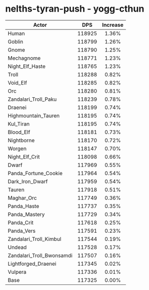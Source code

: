 # nelths-tyran-push - yogg-cthun
| Actor | DPS | Increase |
|---|:---:|:---:|
|Human|118925|1.36%|
|Goblin|118799|1.26%|
|Gnome|118790|1.25%|
|Mechagnome|118771|1.23%|
|Night_Elf_Haste|118765|1.23%|
|Troll|118288|0.82%|
|Void_Elf|118285|0.82%|
|Orc|118280|0.81%|
|Zandalari_Troll_Paku|118239|0.78%|
|Draenei|118199|0.74%|
|Highmountain_Tauren|118195|0.74%|
|Kul_Tiran|118195|0.74%|
|Blood_Elf|118181|0.73%|
|Nightborne|118170|0.72%|
|Worgen|118147|0.70%|
|Night_Elf_Crit|118098|0.66%|
|Dwarf|117969|0.55%|
|Panda_Fortune_Cookie|117964|0.54%|
|Dark_Iron_Dwarf|117959|0.54%|
|Tauren|117918|0.51%|
|Maghar_Orc|117749|0.36%|
|Panda_Haste|117737|0.35%|
|Panda_Mastery|117729|0.34%|
|Panda_Crit|117618|0.25%|
|Panda_Vers|117591|0.23%|
|Zandalari_Troll_Kimbul|117544|0.19%|
|Undead|117528|0.17%|
|Zandalari_Troll_Bwonsamdi|117507|0.16%|
|Lightforged_Draenei|117345|0.02%|
|Vulpera|117336|0.01%|
|Base|117325|0.00%|
